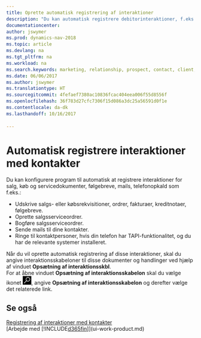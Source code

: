 ```yaml
---
title: Oprette automatisk registrering af interaktioner
description: "Du kan automatisk registrere debitorinteraktioner, f.eks. for salgs-, købs- og servicedokumenter eller telefonopkald."
documentationcenter: 
author: jswymer
ms.prod: dynamics-nav-2018
ms.topic: article
ms.devlang: na
ms.tgt_pltfrm: na
ms.workload: na
ms.search.keywords: marketing, relationship, prospect, contact, client, customer
ms.date: 06/06/2017
ms.author: jswymer
ms.translationtype: HT
ms.sourcegitcommit: 4fefaef7380ac10836fcac404eea006f55d8556f
ms.openlocfilehash: 36f783d27cfc7306f15d086a3dc25a56591d0f1e
ms.contentlocale: da-dk
ms.lasthandoff: 10/16/2017

---
```

# <a name="recording-interactions-with-contacts-automatically"></a>Automatisk registrere interaktioner med kontakter
Du kan konfigurere program til automatisk at registrere interaktioner for salg, køb og servicedokumenter, følgebreve, mails, telefonopkald som f.eks.:

* Udskrive salgs- eller købsrekvisitioner, ordrer, fakturaer, kreditnotaer, følgebreve.
* Oprette salgsserviceordrer.
* Bogføre salgsserviceordrer.
* Sende mails til dine kontakter.
* Ringe til kontaktpersoner, hvis din telefon har TAPI-funktionalitet, og du har de relevante systemer installeret.

Når du vil oprette automatisk registrering af disse interaktioner, skal du angive interaktionsskabeloner til disse dokumenter og handlinger ved hjælp af vinduet **Opsætning af interaktionsskbl**.  
For at åbne vinduet **Opsætning af interaktionsskabelon** skal du vælge ikonet ![Søg efter side eller rapport](media/ui-search/search_small.png "Ikonet Søg efter side eller rapport"), angive **Opsætning af interaktionsskabelon** og derefter vælge det relaterede link.

## <a name="see-also"></a>Se også
[Registrering af interaktioner med kontakter](marketing-interactions.md)  
[Arbejde med [!INCLUDE[d365fin](includes/d365fin_md.md)]](ui-work-product.md)  

